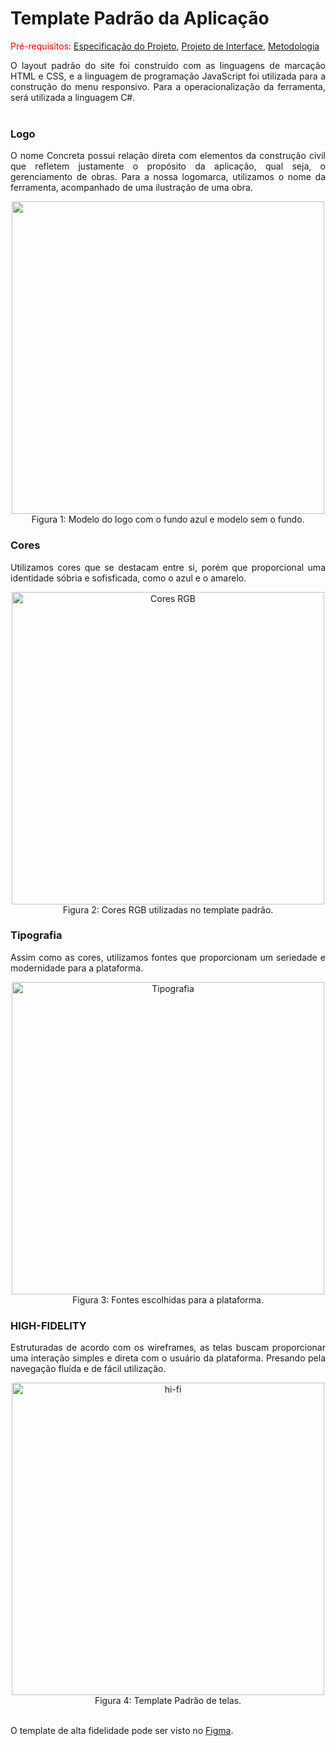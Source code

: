 # Template Padrão da Aplicação
<span style="color:red">Pré-requisitos: <a href="https://github.com/ICEI-PUC-Minas-PMV-ADS/pmv-ads-2024-2-e2-proj-int-t7-concreta/blob/main/docs/02-Especifica%C3%A7%C3%A3o%20do%20Projeto.md"> Especificação do Projeto</a></span>, <a href="https://github.com/ICEI-PUC-Minas-PMV-ADS/pmv-ads-2024-2-e2-proj-int-t7-concreta/blob/main/docs/04-Projeto%20de%20Interface.md"> Projeto de Interface</a>, <a href="https://github.com/ICEI-PUC-Minas-PMV-ADS/pmv-ads-2024-2-e2-proj-int-t7-concreta/blob/main/docs/03-Metodologia.md"> Metodologia</a>
<div align="justify">
O layout padrão do site foi construído com as linguagens de marcação HTML e CSS, e a linguagem de programação JavaScript foi utilizada para a construção do menu responsivo. Para a operacionalização da ferramenta, será utilizada a linguagem C#. 
<div>
<br>

### Logo    
<div align="justify">
O nome Concreta possui relação direta com elementos da construção civil que refletem justamente o propósito da aplicação, qual seja, o gerenciamento de obras. Para a nossa logomarca, utilizamos o nome da ferramenta, acompanhado de uma ilustração de uma obra. 
<br>

  <p align="center">
  <img src= "https://github.com/user-attachments/assets/85feebce-49c1-47f5-a312-8f3394faa0c2" width="500">
  <br>
  Figura 1: Modelo do logo com o fundo azul e modelo sem o fundo.
</p>

### Cores
Utilizamos cores que se destacam entre si, porém que proporcional uma identidade sóbria e sofisficada, como o azul e o amarelo. 
<p align="center">
  <img src="https://github.com/user-attachments/assets/db92e865-29cf-4b8d-9a67-40da92b96866" alt="Cores RGB" width="500">
  <br>
  Figura 2: Cores RGB utilizadas no template padrão.
</p>

### Tipografia
Assim como as cores, utilizamos fontes que proporcionam um seriedade e modernidade para a plataforma. 
<p align="center">
  <img src="https://github.com/user-attachments/assets/5d7a368b-1857-41cf-bfac-8bf797cf0e20" alt="Tipografia" width="500">
  <br>
  Figura 3: Fontes escolhidas para a plataforma.
</p>

### HIGH-FIDELITY 
Estruturadas de acordo com os wireframes, as telas buscam proporcionar uma interação simples e direta com o usuário da plataforma. Presando pela navegação fluída e de fácil utilização. 
<p align="center">
  <img src="https://github.com/user-attachments/assets/bedab367-1d53-4236-a8a0-9d051d8fd928" alt="hi-fi" width="500">
  <br>
  Figura 4: Template Padrão de telas.
</p>
<br>
O template de alta fidelidade pode ser visto no <a href="https://www.figma.com/design/qmgol0NwN9CYx1xjDDwo2i/Concreta?node-id=18-1147&t=883Ppxc7zJo8llUD-1">Figma</a>.


